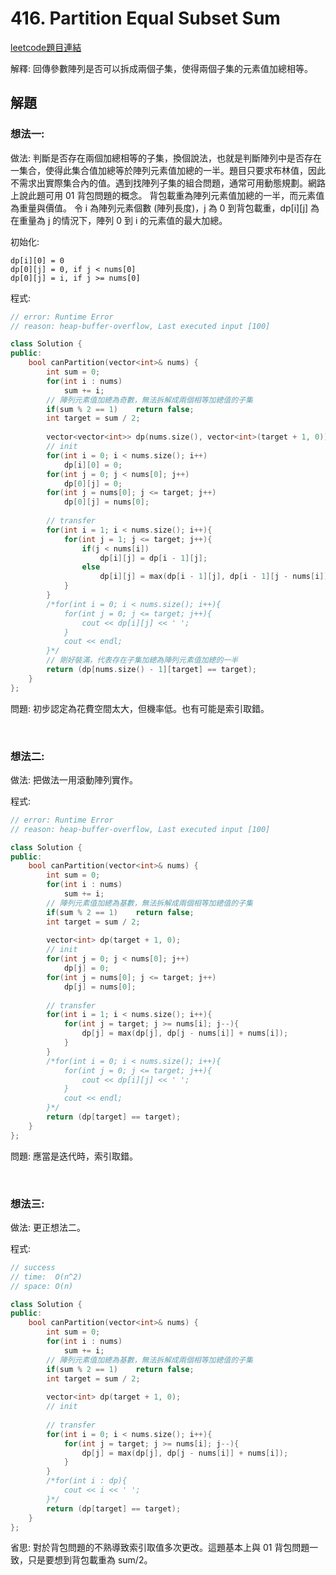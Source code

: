 # 416. Partition Equal Subset Sum

[leetcode題目連結](https://leetcode.com/problems/partition-equal-subset-sum/)

解釋: 回傳參數陣列是否可以拆成兩個子集，使得兩個子集的元素值加總相等。

## 解題

### 想法一:

做法: 判斷是否存在兩個加總相等的子集，換個說法，也就是判斷陣列中是否存在一集合，使得此集合值加總等於陣列元素值加總的一半。題目只要求布林值，因此不需求出實際集合內的值。遇到找陣列子集的組合問題，通常可用動態規劃。網路上說此題可用 01 背包問題的概念。
背包載重為陣列元素值加總的一半，而元素值為重量與價值。
令 i 為陣列元素個數 (陣列長度)，j 為 0 到背包載重，dp[i][j] 為在重量為 j 的情況下，陣列 0 到 i 的元素值的最大加總。

初始化:
```
dp[i][0] = 0
dp[0][j] = 0, if j < nums[0]
dp[0][j] = i, if j >= nums[0]
```

程式:

```c++
// error: Runtime Error
// reason: heap-buffer-overflow, Last executed input [100]

class Solution {
public:
    bool canPartition(vector<int>& nums) {
        int sum = 0;
        for(int i : nums)
            sum += i;
        // 陣列元素值加總為奇數，無法拆解成兩個相等加總值的子集
        if(sum % 2 == 1)    return false;
        int target = sum / 2;
        
        vector<vector<int>> dp(nums.size(), vector<int>(target + 1, 0));
        // init
        for(int i = 0; i < nums.size(); i++)
            dp[i][0] = 0;
        for(int j = 0; j < nums[0]; j++)
            dp[0][j] = 0;
        for(int j = nums[0]; j <= target; j++)
            dp[0][j] = nums[0];
        
        // transfer
        for(int i = 1; i < nums.size(); i++){
            for(int j = 1; j <= target; j++){
                if(j < nums[i])
                    dp[i][j] = dp[i - 1][j];
                else
                    dp[i][j] = max(dp[i - 1][j], dp[i - 1][j - nums[i]] + nums[i]);
            }
        }
        /*for(int i = 0; i < nums.size(); i++){
            for(int j = 0; j <= target; j++){
                cout << dp[i][j] << ' ';
            }
            cout << endl;
        }*/
        // 剛好裝滿，代表存在子集加總為陣列元素值加總的一半
        return (dp[nums.size() - 1][target] == target);
    }
};
```

問題: 初步認定為花費空間太大，但機率低。也有可能是索引取錯。

<br/>

### 想法二:

做法: 把做法一用滾動陣列實作。

程式:

```c++
// error: Runtime Error
// reason: heap-buffer-overflow, Last executed input [100]

class Solution {
public:
    bool canPartition(vector<int>& nums) {
        int sum = 0;
        for(int i : nums)
            sum += i;
        // 陣列元素值加總為基數，無法拆解成兩個相等加總值的子集
        if(sum % 2 == 1)    return false;
        int target = sum / 2;
        
        vector<int> dp(target + 1, 0);
        // init
        for(int j = 0; j < nums[0]; j++)
            dp[j] = 0;
        for(int j = nums[0]; j <= target; j++)
            dp[j] = nums[0];
        
        // transfer
        for(int i = 1; i < nums.size(); i++){
            for(int j = target; j >= nums[i]; j--){
                dp[j] = max(dp[j], dp[j - nums[i]] + nums[i]);
            }
        }
        /*for(int i = 0; i < nums.size(); i++){
            for(int j = 0; j <= target; j++){
                cout << dp[i][j] << ' ';
            }
            cout << endl;
        }*/
        return (dp[target] == target);
    }
};
```

問題: 應當是迭代時，索引取錯。

<br/>

### 想法三:

做法: 更正想法二。

程式:

```c++
// success
// time:  O(n^2)
// space: O(n)

class Solution {
public:
    bool canPartition(vector<int>& nums) {
        int sum = 0;
        for(int i : nums)
            sum += i;
        // 陣列元素值加總為基數，無法拆解成兩個相等加總值的子集
        if(sum % 2 == 1)    return false;
        int target = sum / 2;
        
        vector<int> dp(target + 1, 0);
        // init
        
        // transfer
        for(int i = 0; i < nums.size(); i++){
            for(int j = target; j >= nums[i]; j--){
                dp[j] = max(dp[j], dp[j - nums[i]] + nums[i]);
            }
        }
        /*for(int i : dp){
            cout << i << ' ';
        }*/
        return (dp[target] == target);
    }
};
```

省思: 對於背包問題的不熟導致索引取值多次更改。這題基本上與 01 背包問題一致，只是要想到背包載重為 sum/2。

<br>

<!--
### 網路解一:

```c++

```
-->
